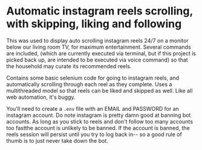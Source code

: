 # Automatic instagram reels scrolling, with skipping, liking and following
This was used to display auto scrolling instagram reels 24/7 on a monitor below our living room TV, for maximum entertainment. Several commands are included, (which are currently executed via terminal, but if this project is picked back up, are intended to be executed via voice command) so that the household may curate its recommended reels.

Contains some basic selenium code for going to instagram reels, and automatically scrolling through each reel as they complete. Uses a multithreaded model so that reels can be liked and skipped as well.
Like all web automation, it's buggy.

You'll need to create a `.env` file with an EMAIL and PASSWORD for an instagram account. Do note instagram is pretty damn good at banning bot accounts. As long as you stick to reels and don't follow too many accounts too fastthe account is unlikely to be banned. If the account is banned, the reels session will persist until you try to log back in-- so a good rule of thumb is to just never take down the bot.
